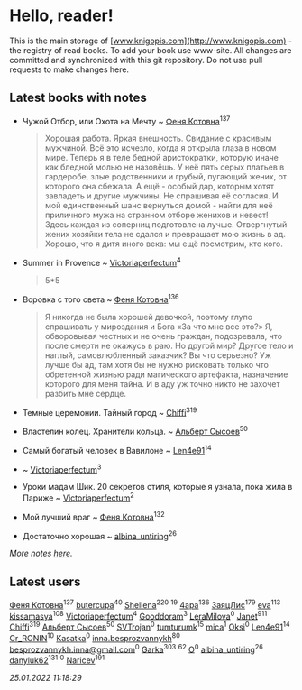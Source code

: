 # Hello, reader!
This is the main storage of [www.knigopis.com](http://www.knigopis.com) - the registry of read books.
To add your book use www-site. All changes are committed and synchronized with this git repository.
Do not use pull requests to make changes here.


## Latest books with notes
* Чужой Отбор, или Охота на Мечту ~ [Феня Котовна](users/109/109746193906459706720-google)<sup>137</sup>
    > Хорошая работа. Яркая внешность. Свидание с красивым мужчиной.
    > Всё это исчезло, когда я открыла глаза в новом мире.
    > Теперь я в теле бедной аристократки, которую иначе как бледной молью не назовёшь. У неё пять серых платьев в гардеробе, злые родственники и грубый, пугающий жених, от которого она сбежала.
    > А ещё - особый дар, которым хотят завладеть и другие мужчины. Не спрашивая её согласия. И мой единственный шанс вернуться домой - найти для неё приличного мужа на странном отборе женихов и невест!
    > Здесь каждая из соперниц подготовлена лучше. Отвергнутый жених хозяйки тела не сдался и превращает мою жизнь в ад. Хорошо, что я дитя иного века: мы ещё посмотрим, кто кого.

* Summer in Provence ~ [Victoriaperfectum](users/117/117396356938980769291-google)<sup>4</sup>
    > 5*5

* Воровка с того света ~ [Феня Котовна](users/109/109746193906459706720-google)<sup>136</sup>
    > Я никогда не была хорошей девочкой, поэтому глупо спрашивать у мироздания и Бога «За что мне все это?»
    > Я, обворовывая честных и не очень граждан, подозревала, что после смерти не окажусь в раю. Но другой мир? Другое тело и наглый, самовлюбленный заказчик? Вы что серьезно? Уж лучше бы ад, там хотя бы не нужно рисковать только что обретенной жизнью ради магического артефакта, назначение которого для меня тайна. И в аду уж точно никто не захочет разбить мне сердце.

* Темные церемонии. Тайный город ~ [Chiffi](users/105/105831994080785626680-google)<sup>319</sup>

* Властелин колец. Хранители кольца. ~ [Альберт Сысоев](users/474/47446642-vkontakte)<sup>50</sup>

* Самый богатый человек в Вавилоне ~ [Len4e91](users/254/254448176-yandex)<sup>14</sup>

*  ~ [Victoriaperfectum](users/117/117396356938980769291-google)<sup>3</sup>

* Уроки мадам Шик. 20 секретов стиля, которые я узнала, пока жила в Париже ~ [Victoriaperfectum](users/117/117396356938980769291-google)<sup>2</sup>

* Мой лучший враг ~ [Феня Котовна](users/109/109746193906459706720-google)<sup>132</sup>

* Достаточно хорошая ~ [albina_untiring](users/257/2579695-vkontakte)<sup>26</sup>


_More notes [here](latest_books_with_notes.md)._


## Latest users
[Феня Котовна](users/109/109746193906459706720-google)<sup>137</sup> 
[butercupa](users/193/193697993-vkontakte)<sup>40</sup> 
[Shellena](users/134/13413591548892934957-mailru)<sup>220</sup> 
[](users/118/118248226132797004598-google)<sup>19</sup> 
[4apa](users/117/117392596378069249667-google)<sup>136</sup> 
[ЗаяцЛис](users/112/112388384595246311466-google)<sup>179</sup> 
[eva](users/111/111656270551033014778-google)<sup>113</sup> 
[kissamasya](users/684/68439978-vkontakte)<sup>108</sup> 
[Victoriaperfectum](users/117/117396356938980769291-google)<sup>4</sup> 
[Gooddoram](users/115/115304758208163915085-google)<sup>3</sup> 
[LeraMilova](users/196/196970139-vkontakte)<sup>0</sup> 
[Janet](users/108/108113656204404967440-google)<sup>911</sup> 
[Chiffi](users/105/105831994080785626680-google)<sup>319</sup> 
[Альберт Сысоев](users/474/47446642-vkontakte)<sup>50</sup> 
[SVTrojan](users/110/110093761859864893303-google)<sup>0</sup> 
[tumturumk](users/135/135685382-vkontakte)<sup>15</sup> 
[mica](users/103/103163807632858423947-google)<sup>1</sup> 
[Oksi](users/364/3648522-vkontakte)<sup>0</sup> 
[Len4e91](users/254/254448176-yandex)<sup>14</sup> 
[Cr_RONIN](users/112/112090473416384685204-google)<sup>10</sup> 
[Kasatka](users/116/116127233176802148960-google)<sup>0</sup> 
[inna.besprozvannykh](users/733/73323849-yandex)<sup>80</sup> 
[besprozvannykh.inna@gmail.com](users/153/1533293040-yandex)<sup>0</sup> 
[Garka](users/115/115753719718250012620-google)<sup>303</sup> 
[](users/153/1537586159620888-facebook)<sup>62</sup> 
[O](users/388/388959681521597-facebook)<sup>0</sup> 
[albina_untiring](users/257/2579695-vkontakte)<sup>26</sup> 
[danyluk62](users/374/374149854-vkontakte)<sup>131</sup> 
[](users/686/68639652-vkontakte)<sup>0</sup> 
[Naricev](users/107/107090515204537133928-google)<sup>191</sup> 


_25.01.2022 11:18:29_
